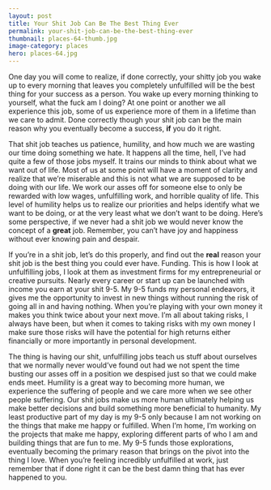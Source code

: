 ```yaml
---
layout: post
title: Your Shit Job Can Be The Best Thing Ever
permalink: your-shit-job-can-be-the-best-thing-ever
thumbnail: places-64-thumb.jpg
image-category: places
hero: places-64.jpg
---
```




One day you will come to realize, if done correctly, your shitty job you wake up to every morning that leaves you completely unfulfilled will be the best thing for your success as a person. You wake up every morning thinking to yourself, what the fuck am I doing? At one point or another we all experience this job, some of us experience more of them in a lifetime than we care to admit. Done correctly though your shit job can be the main reason why you eventually become a success, **if** you do it right.

That shit job teaches us patience, humility, and how much we are wasting our time doing something we hate. It happens all the time, hell, I’ve had quite a few of those jobs myself. It trains our minds to think about what we want out of life. Most of us at some point will have a moment of clarity and realize that we’re miserable and this is not what we are supposed to be doing with our life. We work our asses off for someone else to only be rewarded with low wages, unfulfilling work, and horrible quality of life. This level of humility helps us to realize our priorities and helps identify what we want to be doing, or at the very least what we don’t want to be doing. Here’s some perspective, if we never had a shit job we would never know the concept of a **great** job. Remember, you can’t have joy and happiness without ever knowing pain and despair.

If you’re in a shit job, let’s do this properly, and find out the **real** reason your shit job is the best thing you could ever have. Funding. This is how I look at unfulfilling jobs, I look at them as investment firms for my entrepreneurial or creative pursuits. Nearly every career or start up can be launched with income you earn at your shit 9-5. My 9-5 funds my personal endeavors, it gives me the opportunity to invest in new things without running the risk of going all in and having nothing. When you’re playing with your own money it makes you think twice about your next move. I’m all about taking risks, I always have been, but when it comes to taking risks with my own money I make sure those risks will have the potential for high returns either financially or more importantly in personal development.

The thing is having our shit, unfulfilling jobs teach us stuff about ourselves that we normally never would’ve found out had we not spent the time busting our asses off in a position we despised just so that we could make ends meet. Humility is a great way to becoming more human, we experience the suffering of people and we care more when we see other people suffering. Our shit jobs make us more human ultimately helping us make better decisions and build something more beneficial to humanity. My least productive part of my day is my 9-5 only because I am not working on the things that make me happy or fulfilled. When I’m home, I’m working on the projects that make me happy, exploring different parts of who I am and building things that are fun to me. My 9-5 funds those explorations, eventually becoming the primary reason that brings on the pivot into the thing I love. When you’re feeling incredibly unfulfilled at work, just remember that if done right it can be the best damn thing that has ever happened to you.
